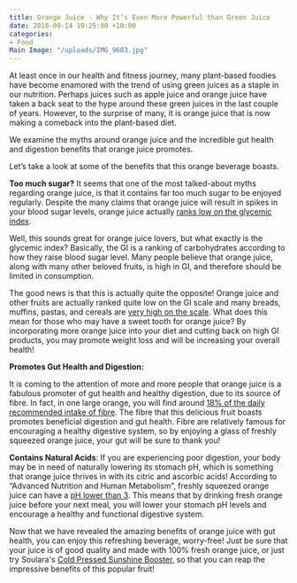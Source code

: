 ```yaml
---
title: Orange Juice - Why It’s Even More Powerful than Green Juice
date: 2018-09-14 19:25:00 +10:00
categories:
- Food
Main Image: "/uploads/IMG_9683.jpg"
---
```


At least once in our health and fitness journey, many plant-based foodies have become enamored with the trend of using green juices as a staple in our nutrition. Perhaps juices such as apple juice and orange juice have taken a back seat to the hype around these green juices in the last couple of years. However, to the surprise of many, it is orange juice that is now making a comeback into the plant-based diet.

We examine the myths around orange juice and the incredible gut health and digestion benefits that orange juice promotes.

Let’s take a look at some of the benefits that this orange beverage boasts.

**Too much sugar?**
It seems that one of the most talked-about myths regarding orange juice, is that it contains far too much sugar to be enjoyed regularly. Despite the many claims that orange juice will result in spikes in your blood sugar levels, orange juice actually [ranks low on the glycemic index](https://www.healthline.com/nutrition/foods/oranges#section2).

Well, this sounds great for orange juice lovers, but what exactly is the glycemic index? Basically, the GI is a ranking of carbohydrates according to how they raise blood sugar level. Many people believe that orange juice, along with many other beloved fruits, is high in GI, and therefore should be limited in consumption.

The good news is that this is actually quite the opposite! Orange juice and other fruits are actually ranked quite low on the GI scale and many breads, muffins, pastas, and cereals are [very high on the scale](https://www.harpersbazaar.com/beauty/diet-fitness/a10439/orange-juice-over-green-juice/). What does this mean for those who may have a sweet tooth for orange juice? By incorporating more orange juice into your diet and cutting back on high GI products, you may promote weight loss and will be increasing your overall health!

**Promotes Gut Health and Digestion:**

It is coming to the attention of more and more people that orange juice is a fabulous promoter of gut health and healthy digestion, due to its source of fibre. In fact, in one large orange, you will find around [18% of the daily recommended intake of fibre](https://www.healthline.com/nutrition/foods/oranges#section2). The fibre that this delicious fruit boasts promotes beneficial digestion and gut health. Fibre are relatively famous for encouraging a healthy digestive system, so by enjoying a glass of freshly squeezed orange juice, your gut will be sure to thank you!

**Contains Natural Acids**: If you are experiencing poor digestion, your body may be in need of naturally lowering its stomach pH, which is something that orange juice thrives in with its citric and ascorbic acids! According to “Advanced Nutrition and Human Metabolism”, freshly squeezed orange juice can have a [pH lower than 3](https://www.livestrong.com/article/545595-orange-juice-for-your-digestion/). This means that by drinking fresh orange juice before your next meal, you will lower your stomach pH levels and encourage a healthy and functional digestive system.

Now that we have revealed the amazing benefits of orange juice with gut health, you can enjoy this refreshing beverage, worry-free! Just be sure that your juice is of good quality and made with 100% fresh orange juice, or just try Soulara's [Cold Pressed Sunshine Booster](https://www.soulara.com.au/on-the-menu), so that you can reap the impressive benefits of this popular fruit!